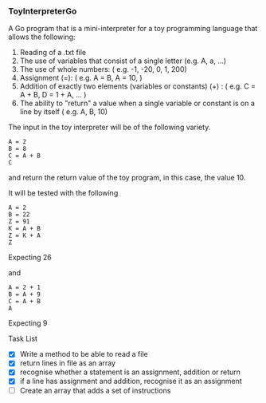 ### ToyInterpreterGo

A Go program that is a mini-interpreter for a toy programming language that allows the following: 

1. Reading of a .txt file
2. The use of variables that consist of a single letter (e.g. A, a, ...) 
3. The use of whole numbers: ( e.g. -1, -20, 0, 1, 200)
4. Assignment (=): ( e.g. A = B, A = 10, ) 
5. Addition of exactly two elements (variables or constants) (+) : ( e.g. C = A + B, D = 1 + A, ... )
6. The ability to "return" a value when a single variable or constant is on a line by itself ( e.g. A, B, 10)

The input in the toy interpreter will be of the following variety. 

```
A = 2
B = 8
C = A + B
C
```
and return the return value of the toy program, in this case, the value 10. 

It will be tested with the following 

```
A = 2
B = 22
Z = 91
K = A + B
Z = K + A
Z
```
Expecting 26

and 

```
A = 2 + 1
B = A + 9
C = A + B
A
``` 
Expecting 9

Task List
- [x] Write a method to be able to read a file 
- [x] return lines in file as an array
- [x] recognise whether a statement is an assignment, addition or return
- [x] if a line has assignment and addition, recognise it as an assignment
- [ ] Create an array that adds a set of instructions